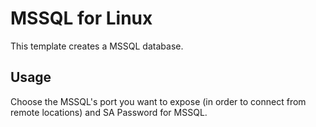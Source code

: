 # MSSQL for Linux

This template creates a MSSQL database.

## Usage

Choose the MSSQL's port you want to expose (in order to connect from remote locations) and SA Password for MSSQL.